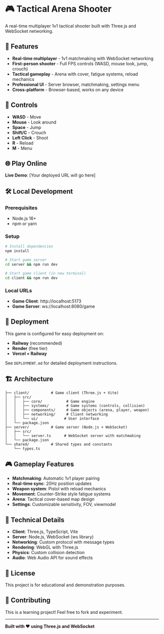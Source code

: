 # 🎮 Tactical Arena Shooter

A real-time multiplayer 1v1 tactical shooter built with Three.js and WebSocket networking.

## 🚀 Features

- **Real-time multiplayer** - 1v1 matchmaking with WebSocket networking
- **First-person shooter** - Full FPS controls (WASD, mouse look, jump, crouch)
- **Tactical gameplay** - Arena with cover, fatigue systems, reload mechanics
- **Professional UI** - Server browser, matchmaking, settings menu
- **Cross-platform** - Browser-based, works on any device

## 🎯 Controls

- **WASD** - Move
- **Mouse** - Look around  
- **Space** - Jump
- **Shift/C** - Crouch
- **Left Click** - Shoot
- **R** - Reload
- **M** - Menu

## 🌐 Play Online

**Live Demo**: [Your deployed URL will go here]

## 🛠️ Local Development

### Prerequisites
- Node.js 16+
- npm or yarn

### Setup
```bash
# Install dependencies
npm install

# Start game server
cd server && npm run dev

# Start game client (in new terminal)
cd client && npm run dev
```

### Local URLs
- **Game Client**: http://localhost:5173
- **Game Server**: ws://localhost:8080/game

## 🚀 Deployment

This game is configured for easy deployment on:
- **Railway** (recommended)
- **Render** (free tier)
- **Vercel + Railway**

See `DEPLOYMENT.md` for detailed deployment instructions.

## 🏗️ Architecture

```
├── client/          # Game client (Three.js + Vite)
│   ├── src/
│   │   ├── core/           # Game engine
│   │   ├── systems/        # Game systems (controls, collision)
│   │   ├── components/     # Game objects (arena, player, weapon)
│   │   ├── networking/     # Client networking
│   │   └── ui/            # User interface
│   └── package.json
├── server/          # Game server (Node.js + WebSocket)
│   ├── src/
│   │   └── server.ts      # WebSocket server with matchmaking
│   └── package.json
└── shared/          # Shared types and constants
    └── types.ts
```

## 🎮 Gameplay Features

- **Matchmaking**: Automatic 1v1 player pairing
- **Real-time sync**: 20Hz position updates
- **Weapon system**: Pistol with reload mechanics
- **Movement**: Counter-Strike style fatigue systems
- **Arena**: Tactical cover-based map design
- **Settings**: Customizable sensitivity, FOV, viewmodel

## 🔧 Technical Details

- **Client**: Three.js, TypeScript, Vite
- **Server**: Node.js, WebSocket (ws library)
- **Networking**: Custom protocol with message types
- **Rendering**: WebGL with Three.js
- **Physics**: Custom collision detection
- **Audio**: Web Audio API for sound effects

## 📝 License

This project is for educational and demonstration purposes.

## 🤝 Contributing

This is a learning project! Feel free to fork and experiment.

---

**Built with ❤️ using Three.js and WebSocket**
